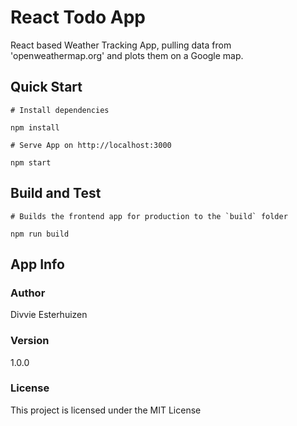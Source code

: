 # React Todo App

React based Weather Tracking App, pulling data from 'openweathermap.org' and plots them on a Google map.

## Quick Start

```
# Install dependencies

npm install

# Serve App on http://localhost:3000

npm start

```

## Build and Test

```
# Builds the frontend app for production to the `build` folder

npm run build

```

## App Info

### Author

Divvie Esterhuizen

### Version

1.0.0

### License

This project is licensed under the MIT License
